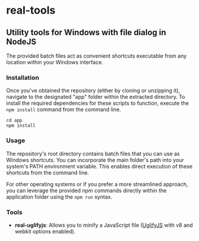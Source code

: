 # real-tools

## Utility tools for Windows with file dialog in NodeJS

The provided batch files act as convenient shortcuts executable from any location within your Windows interface.

### Installation

Once you've obtained the repository (either by cloning or unzipping it), navigate to the designated "app" folder within the extracted directory. To install the required dependencies for these scripts to function, execute the `npm install` command from the command line.

~~~~
cd app
npm install
~~~~


### Usage

The repository's root directory contains batch files that you can use as Windows shortcuts. You can incorporate the main folder's path into your system's PATH environment variable. This enables direct execution of these shortcuts from the command line.

For other operating systems or if you prefer a more streamlined approach, you can leverage the provided npm commands directly within the application folder using the `npm run` syntax.

### Tools

- **real-uglifyjs**: Allows you to minify a JavaScript file ([UglifyJS](https://github.com/mishoo/UglifyJS) with v8 and webkit options enabled).
